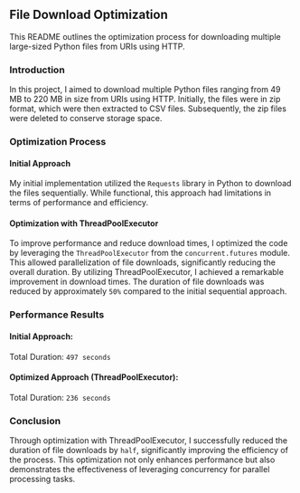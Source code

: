 ## File Download Optimization
This README outlines the optimization process for downloading multiple large-sized Python files from URIs using HTTP.

### Introduction
In this project, I aimed to download multiple Python files ranging from 49 MB to 220 MB in size from URIs using HTTP. Initially, the files were in zip format, which were then extracted to CSV files. Subsequently, the zip files were deleted to conserve storage space.

### Optimization Process
#### Initial Approach
My initial implementation utilized the `Requests` library in Python to download the files sequentially. While functional, this approach had limitations in terms of performance and efficiency.
#### Optimization with ThreadPoolExecutor
To improve performance and reduce download times, I optimized the code by leveraging the `ThreadPoolExecutor` from the `concurrent.futures` module. This allowed parallelization of file downloads, significantly reducing the overall duration.
By utilizing ThreadPoolExecutor, I achieved a remarkable improvement in download times. The duration of file downloads was reduced by approximately `50%` compared to the initial sequential approach.

### Performance Results
#### Initial Approach:
Total Duration: `497 seconds`
#### Optimized Approach (ThreadPoolExecutor):
Total Duration: `236 seconds`

### Conclusion
Through optimization with ThreadPoolExecutor, I successfully reduced the duration of file downloads by `half`, significantly improving the efficiency of the process. This optimization not only enhances performance but also demonstrates the effectiveness of leveraging concurrency for parallel processing tasks.
